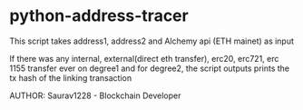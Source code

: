 # python-address-tracer

This script takes address1, address2 and Alchemy api (ETH mainet) as input

If there was any internal, external(direct eth transfer), erc20, erc721, erc 1155 transfer ever on degree1 and for degree2, the script outputs prints the tx hash of the linking transaction

AUTHOR: Saurav1228 - Blockchain Developer
